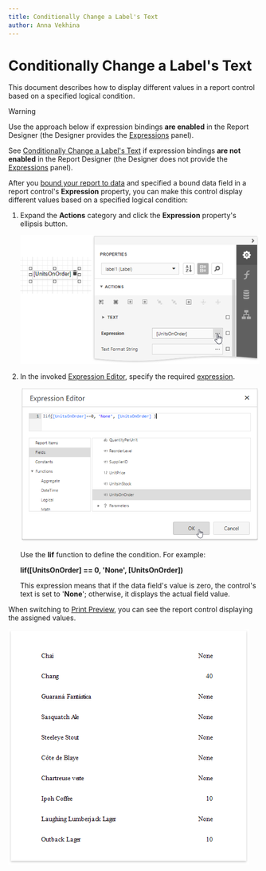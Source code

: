 ```yaml
---
title: Conditionally Change a Label's Text
author: Anna Vekhina
---
```

# Conditionally Change a Label's Text

This document describes how to display different values in a report control based on a specified logical condition.

> [!Warning]
> Use the approach below if expression bindings **are enabled** in the Report Designer (the Designer provides the [Expressions](../../report-designer-tools/ui-panels/expressions-panel.md) panel).
>
> See [Conditionally Change a Label's Text](../shape-data-data-bindings/conditionally-change-a-label-text.md) if expression bindings **are not enabled** in the Report Designer (the Designer does not provide the [Expressions](../../report-designer-tools/ui-panels/expressions-panel.md) panel).

After you [bound your report to data](../../bind-to-data.md) and specified a bound data field in a report control's **Expression** property, you can make this control display different values based on a specified logical condition:

1. Expand the **Actions** category and click the **Expression** property's ellipsis button.
	
	![](../../../../images/eurd-web-shaping-label-expression-property-for-custom-text.png)

2. In the invoked [Expression Editor](../../report-designer-tools/expression-editor.md), specify the required [expression](../../use-expressions.md).
	
	![](../../../../images/eurd-web-shaping-label-expression-for-custom-text.png)
	
	Use the **Iif** function to define the condition. For example:
	
	**Iif([UnitsOnOrder] == 0, 'None', [UnitsOnOrder])**
	
	This expression means that if the data field's value is zero, the control's text is set to '**None**'; otherwise, it displays the actual field value.

When switching to [Print Preview](../../preview-print-and-export-reports.md), you can see the report control displaying the assigned values.

![](../../../../images/eurd-web-shaping-label-custom-text-result.png)